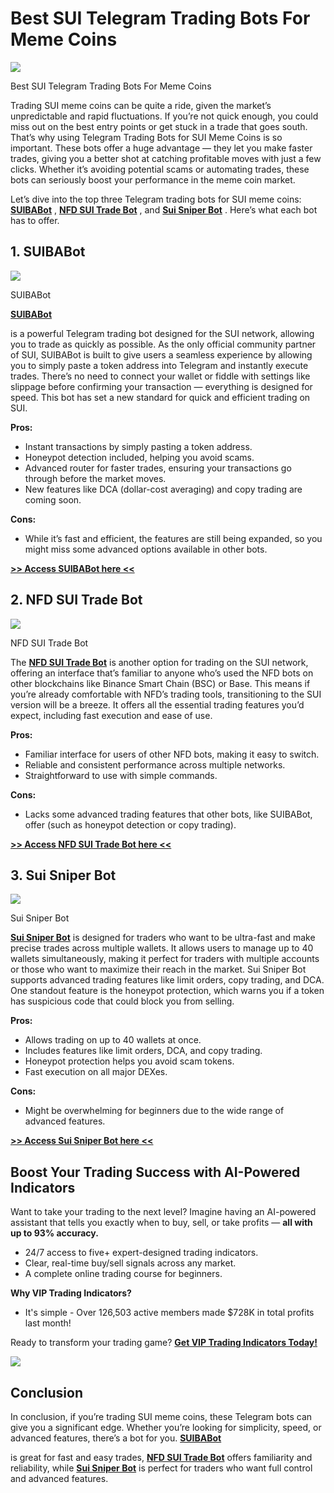 # Best SUI Telegram Trading Bots For Meme Coins

![](https://miro.medium.com/v2/1*DQkpQN4aaUiPCkEwap_B5Q.png)

Best SUI Telegram Trading Bots For Meme Coins

Trading SUI meme coins can be quite a ride, given the market’s unpredictable and rapid fluctuations. If you’re not quick enough, you could miss out on the best entry points or get stuck in a trade that goes south. That’s why using Telegram Trading Bots for SUI Meme Coins
is so important. These bots offer a huge advantage — they let you make faster trades, giving you a better shot at catching profitable moves with just a few clicks. Whether it’s avoiding potential scams or automating trades, these bots can seriously boost your performance in the meme coin market.

Let’s dive into the top three Telegram trading bots for SUI meme coins:
[**SUIBABot**](https://t.me/suibainu_bot?start=ref_6686903118)
,
[**NFD SUI Trade Bot**](https://t.me/nfd_sui_trade_bot?start=BekyzFdLgjqm)
, and
[**Sui Sniper Bot**](https://t.me/SuiSniperBot?start=1IASFF)
. Here’s what each bot has to offer.

## 1. SUIBABot

![](https://miro.medium.com/v2/1*L31ejUoRqRTbzfGbbVf7Sg.png)

SUIBABot

[**SUIBABot**](https://t.me/suibainu_bot?start=ref_6686903118)

is a powerful Telegram trading bot designed for the SUI network, allowing you to trade as quickly as possible. As the only official community partner of SUI, SUIBABot is built to give users a seamless experience by allowing you to simply paste a token address into Telegram and instantly execute trades. There’s no need to connect your wallet or fiddle with settings like slippage before confirming your transaction — everything is designed for speed. This bot has set a new standard for quick and efficient trading on SUI.

**Pros:**

* Instant transactions by simply pasting a token address.
* Honeypot detection included, helping you avoid scams.
* Advanced router for faster trades, ensuring your transactions go through before the market moves.
* New features like DCA (dollar-cost averaging) and copy trading are coming soon.

**Cons:**

* While it’s fast and efficient, the features are still being expanded, so you might miss some advanced options available in other bots.

[**>> Access SUIBABot here <<**](https://t.me/suibainu_bot?start=ref_6686903118)

## 2. NFD SUI Trade Bot

![](https://miro.medium.com/v2/1*IHqf0SDT0Dw6PV3oXyR5YA.png)

NFD SUI Trade Bot

The
[**NFD SUI Trade Bot**](https://t.me/nfd_sui_trade_bot?start=BekyzFdLgjqm)
is another option for trading on the SUI network, offering an interface that’s familiar to anyone who’s used the NFD bots on other blockchains like Binance Smart Chain (BSC) or Base. This means if you’re already comfortable with NFD’s trading tools, transitioning to the SUI version will be a breeze. It offers all the essential trading features you’d expect, including fast execution and ease of use.

**Pros:**

* Familiar interface for users of other NFD bots, making it easy to switch.
* Reliable and consistent performance across multiple networks.
* Straightforward to use with simple commands.

**Cons:**

* Lacks some advanced trading features that other bots, like SUIBABot, offer (such as honeypot detection or copy trading).

[**>> Access NFD SUI Trade Bot here <<**](https://t.me/nfd_sui_trade_bot?start=BekyzFdLgjqm)

## 3. Sui Sniper Bot

![](https://miro.medium.com/v2/1*Aw1z40q5mLo2zx-LBMjc_A.png)

Sui Sniper Bot

[**Sui Sniper Bot**](https://t.me/SuiSniperBot?start=1IASFF)
is designed for traders who want to be ultra-fast and make precise trades across multiple wallets. It allows users to manage up to 40 wallets simultaneously, making it perfect for traders with multiple accounts or those who want to maximize their reach in the market. Sui Sniper Bot supports advanced trading features like limit orders, copy trading, and DCA. One standout feature is the honeypot protection, which warns you if a token has suspicious code that could block you from selling.

**Pros:**

* Allows trading on up to 40 wallets at once.
* Includes features like limit orders, DCA, and copy trading.
* Honeypot protection helps you avoid scam tokens.
* Fast execution on all major DEXes.

**Cons:**

* Might be overwhelming for beginners due to the wide range of advanced features.

[**>> Access Sui Sniper Bot here <<**](https://t.me/SuiSniperBot?start=1IASFF)

## Boost Your Trading Success with AI-Powered Indicators

Want to take your trading to the next level? Imagine having an AI-powered assistant that tells you exactly when to buy, sell, or take profits —
**all with up to 93% accuracy.**

* 24/7 access to five+ expert-designed trading indicators.
* Clear, real-time buy/sell signals across any market.
* A complete online trading course for beginners.

**Why VIP Trading Indicators?**

* It's simple - Over 126,503 active members made $728K in total profits last month!

Ready to transform your trading game?
[**Get VIP Trading Indicators Today!**](https://vipindicators.xyz)

![](https://vipindicators.xyz/2.png)

## Conclusion

In conclusion, if you’re trading SUI meme coins, these Telegram bots can give you a significant edge. Whether you’re looking for simplicity, speed, or advanced features, there’s a bot for you.
[**SUIBABot**](https://t.me/suibainu_bot?start=ref_6686903118)

is great for fast and easy trades,
[**NFD SUI Trade Bot**](https://t.me/nfd_sui_trade_bot?start=BekyzFdLgjqm)
offers familiarity and reliability, while
[**Sui Sniper Bot**](https://t.me/SuiSniperBot?start=1IASFF)
is perfect for traders who want full control and advanced features.